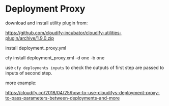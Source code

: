 Deployment Proxy
================

download and install utility plugin from:

https://github.com/cloudify-incubator/cloudify-utilities-plugin/archive/1.9.0.zip

install deployment_proxy.yml

cfy install deployment_proxy.xml -d one -b one

use `cfy deployments inputs` to check the outputs of first step are passed to inputs of second step.

more example:

https://cloudify.co/2018/04/25/how-to-use-cloudifys-deployment-proxy-to-pass-parameters-between-deployments-and-more
